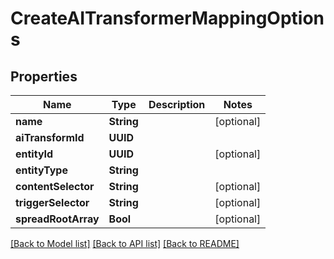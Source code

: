# CreateAITransformerMappingOptions

## Properties
Name | Type | Description | Notes
------------ | ------------- | ------------- | -------------
**name** | **String** |  | [optional] 
**aiTransformId** | **UUID** |  | 
**entityId** | **UUID** |  | [optional] 
**entityType** | **String** |  | 
**contentSelector** | **String** |  | [optional] 
**triggerSelector** | **String** |  | [optional] 
**spreadRootArray** | **Bool** |  | [optional] 

[[Back to Model list]](../README#documentation-for-models) [[Back to API list]](../README#documentation-for-api-endpoints) [[Back to README]](../README)


